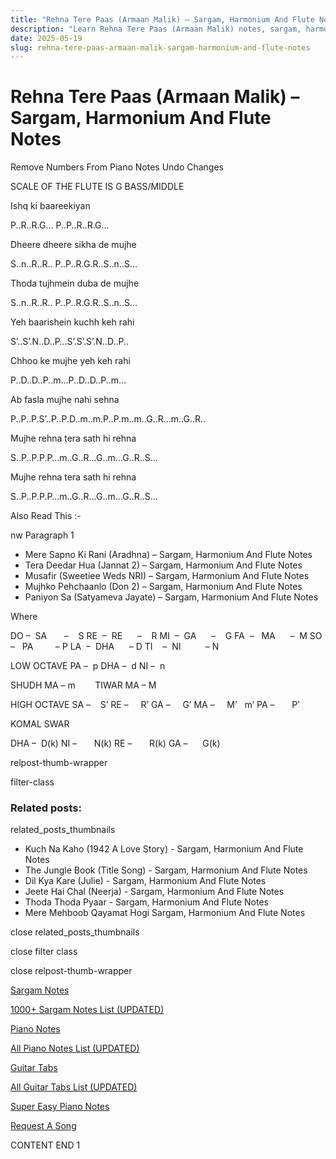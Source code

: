 ```yaml
---
title: "Rehna Tere Paas (Armaan Malik) – Sargam, Harmonium And Flute Notes"
description: "Learn Rehna Tere Paas (Armaan Malik) notes, sargam, harmonium notations and flute notes. Easy step-by-step tutorial for beginners."
date: 2025-05-19
slug: rehna-tere-paas-armaan-malik-sargam-harmonium-and-flute-notes
---
```


# Rehna Tere Paas (Armaan Malik) – Sargam, Harmonium And Flute Notes

Remove Numbers From Piano Notes
Undo Changes

SCALE OF THE FLUTE IS G BASS/MIDDLE

Ishq ki baareekiyan

P..R..R.G… P..P..R..R.G…

Dheere dheere sikha de mujhe

S..n..R..R.. P..P..R.G.R..S..n..S…

Thoda tujhmein duba de mujhe

S..n..R..R.. P..P..R.G.R..S..n..S…

Yeh baarishein kuchh keh rahi

S’..S’.N..D..P…S’.S’.S’.N..D..P..

Chhoo ke mujhe yeh keh rahi

P..D..D..P..m…P..D..D..P..m…

Ab fasla mujhe nahi sehna

P..P..P.S’..P..P.D..m..m.P..P.m..m..G..R…m..G..R..

Mujhe rehna tera sath hi rehna

S..P..P.P.P…m..G..R…G..m…G..R..S…

Mujhe rehna tera sath hi rehna

S..P..P.P.P…m..G..R…G..m…G..R..S…

Also Read This :-

nw Paragraph 1

* Mere Sapno Ki Rani (Aradhna) – Sargam, Harmonium And Flute Notes
* Tera Deedar Hua (Jannat 2) – Sargam, Harmonium And Flute Notes
* Musafir (Sweetiee Weds NRI) – Sargam, Harmonium And Flute Notes
* Mujhko Pehchaanlo (Don 2) – Sargam, Harmonium And Flute Notes
* Paniyon Sa (Satyameva Jayate) – Sargam, Harmonium And Flute Notes

Where

DO –  SA       –    S
RE  –  RE      –    R
MI  –  GA      –    G
FA  –   MA      –  M
SO  –   PA         – P
LA  –  DHA      – D
TI    –  NI          – N

LOW OCTAVE
PA –  p
DHA –  d
NI –  n

SHUDH MA – m        TIWAR MA – M

HIGH OCTAVE
SA –    S’
RE –     R’
GA –     G’
MA –     M’   m’
PA –       P’

KOMAL SWAR

DHA –  D(k)
NI –       N(k)
RE –       R(k)
GA –      G(k)

relpost-thumb-wrapper

filter-class

### Related posts:

related_posts_thumbnails

* Kuch Na Kaho (1942 A Love Story) - Sargam, Harmonium And Flute Notes
* The Jungle Book (Title Song) - Sargam, Harmonium And Flute Notes
* Dil Kya Kare (Julie) - Sargam, Harmonium And Flute Notes
* Jeete Hai Chal (Neerja) - Sargam, Harmonium And Flute Notes
* Thoda Thoda Pyaar - Sargam, Harmonium And Flute Notes
* Mere Mehboob Qayamat Hogi Sargam, Harmonium And Flute Notes

close related_posts_thumbnails

close filter class

close relpost-thumb-wrapper

[Sargam Notes](/sargam-notes.html)

[1000+ Sargam Notes List (UPDATED)](/all-songs-list-sargam-notes.html)

[Piano Notes](/piano-notes.html)

[All Piano Notes List (UPDATED)](/all-songs-list-piano-notes.html)

[Guitar Tabs](/guitar-tabs.html)

[All Guitar Tabs List (UPDATED)](/all-songs-list-guitar-tabs.html)

[Super Easy Piano Notes](https://studywall.in/)

[Request A Song](/request-a-song.html)

CONTENT END 1

